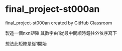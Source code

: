 # final_project-st000an
final_project-st000an created by GitHub Classroom

製造一個nxn矩陣
其數字由1從最中間順時鐘往外依序寫下

想法此矩陣是從1開始
